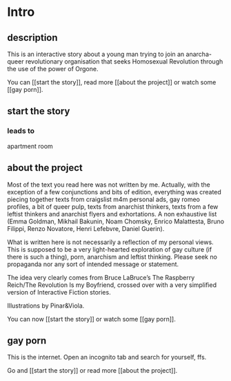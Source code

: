 # Intro

## description
This is an interactive story about a young man trying to join an anarcha-queer revolutionary organisation that seeks Homosexual Revolution through the use of the power of Orgone.

You can [[start the story]], read more [[about the project]] or watch some [[gay porn]].

## start the story
### leads to
apartment room

## about the project
Most of the text you read here was not written by me. Actually, with the exception of a few conjunctions and bits of edition, everything was created piecing together texts from craigslist m4m personal ads, gay romeo profiles, a bit of queer pulp, texts from anarchist thinkers, texts from a few leftist thinkers and anarchist flyers and exhortations. A non exhaustive list (Emma Goldman, Mikhail Bakunin, Noam Chomsky, Enrico Malattesta, Bruno Filippi, Renzo Novatore, Henri Lefebvre, Daniel Guerin).

What is written here is not necessarily a reflection of my personal views. This is supposed to be a very light-hearted exploration of gay culture (if there is such a thing), porn, anarchism and leftist thinking. Please seek no propaganda nor any sort of intended message or statement. 

The idea very clearly comes from Bruce LaBruce’s The Raspberry Reich/The Revolution Is my Boyfriend, crossed over with a very simplified version of Interactive Fiction stories.

Illustrations by Pinar&Viola.

You can now [[start the story]] or watch some [[gay porn]].

## gay porn
This is the internet. Open an incognito tab and search for yourself, ffs.

Go and [[start the story]] or read more [[about the project]].